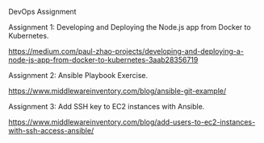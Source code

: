 DevOps Assignment

Assignment 1: Developing and Deploying the Node.js app from Docker to Kubernetes.

https://medium.com/paul-zhao-projects/developing-and-deploying-a-node-js-app-from-docker-to-kubernetes-3aab28356719

Assignment 2: Ansible Playbook Exercise.

https://www.middlewareinventory.com/blog/ansible-git-example/

Assignment 3: Add SSH key to EC2 instances with Ansible.

https://www.middlewareinventory.com/blog/add-users-to-ec2-instances-with-ssh-access-ansible/

